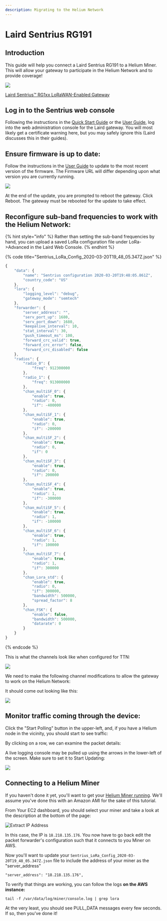 ```yaml
---
description: Migrating to the Helium Network
---
```


# Laird Sentrius RG191

## Introduction

This guide will help you connect a Laird Sentrius RG191 to a Helium Miner. This will allow your gateway to participate in the Helium Network and to provide coverage!

![](../../.gitbook/assets/image%20%2878%29.png)

[Laird Sentrius™ RG1xx LoRaWAN-Enabled Gateway](https://www.lairdconnect.com/wireless-modules/lorawan-solutions/sentrius-rg1xx-lora-enabled-gateway-wi-fi-ethernet)

## Log in to the Sentrius web console

Following the instructions in the [Quick Start Guide](https://connectivity-staging.s3.us-east-2.amazonaws.com/2020-03/CS-GUIDE-RG1xx-Quickstart%20v3_0.pdf) or the [User Guide](https://connectivity-staging.s3.us-east-2.amazonaws.com/2020-03/CS-GUIDE-RG1xx%20v4_0.pdf), log into the web administration console for the Laird gateway. You will most likely get a certificate warning here, but you may safely ignore this \(Laird discusses this in their guides\).

## Ensure firmware is up to date:

Follow the instructions in the [User Guide](https://connectivity-staging.s3.us-east-2.amazonaws.com/2020-03/CS-GUIDE-RG1xx%20v4_0.pdf) to update to the most recent version of the firmware. The Firmware URL will differ depending upon what version you are currently running.

![](../../.gitbook/assets/laird001.png)

At the end of the update, you are prompted to reboot the gateway. Click Reboot. The gateway must be rebooted for the update to take effect.

## Reconfigure sub-band frequencies to work with the Helium Network:

{% hint style="info" %}
Rather than setting the sub-band frequencies by hand, you can upload a saved LoRa configuration file under LoRa-&gt;Advanced in the Laird Web Console.
{% endhint %}

{% code title="Sentrius\_LoRa\_Config\_2020-03-20T19\_48\_05.347Z.json" %}
```javascript
{
    "data": {
        "name": "Sentrius configuration 2020-03-20T19:48:05.861Z",
        "country_code": "US"
    },
    "lora": {
        "logging_level": "debug",
        "gateway_mode": "semtech"
    },
    "forwarder": {
        "server_address": "",
        "serv_port_up": 1680,
        "serv_port_down": 1680,
        "keepalive_interval": 10,
        "stat_interval": 30,
        "push_timeout_ms": 100,
        "forward_crc_valid": true,
        "forward_crc_error": false,
        "forward_crc_disabled": false
    },
    "radios": {
        "radio_0": {
            "freq": 912300000
        },
        "radio_1": {
            "freq": 913000000
        },
        "chan_multiSF_0": {
            "enable": true,
            "radio": 0,
            "if": -400000
        },
        "chan_multiSF_1": {
            "enable": true,
            "radio": 0,
            "if": -200000
        },
        "chan_multiSF_2": {
            "enable": true,
            "radio": 0,
            "if": 0
        },
        "chan_multiSF_3": {
            "enable": true,
            "radio": 0,
            "if": 200000
        },
        "chan_multiSF_4": {
            "enable": true,
            "radio": 1,
            "if": -300000
        },
        "chan_multiSF_5": {
            "enable": true,
            "radio": 1,
            "if": -100000
        },
        "chan_multiSF_6": {
            "enable": true,
            "radio": 1,
            "if": 100000
        },
        "chan_multiSF_7": {
            "enable": true,
            "radio": 1,
            "if": 300000
        },
        "chan_Lora_std": {
            "enable": true,
            "radio": 0,
            "if": 300000,
            "bandwidth": 500000,
            "spread_factor": 8
        },
        "chan_FSK": {
            "enable": false,
            "bandwidth": 500000,
            "datarate": 0
        }
    }
}
```
{% endcode %}



This is what the channels look like when configured for TTN:

![](../../.gitbook/assets/image%20%2859%29.png)

We need to make the following channel modifications to allow the gateway to work on the Helium Network:



It should come out looking like this:

![](../../.gitbook/assets/image%20%2871%29.png)

## Monitor traffic coming through the device:

Click the "Start Polling" button in the upper-left, and, if you have a Helium node in the vicinity, you should start to see traffic:

By clicking on a row, we can examine the packet details:

A live logging console may be pulled up using the arrows in the lower-left of the screen. Make sure to set it to Start Updating:

![](../../.gitbook/assets/image%20%2867%29.png)

## **Connecting to a Helium Miner**

If you haven't done it yet, you'll want to get your [Helium Miner running](../../blockchain/run-your-own-miner.md). We'll assume you've done this with an Amazon AMI for the sake of this tutorial. 

From Your EC2 dashboard, you should select your miner and take a look at the description at the bottom of the page:

![Extract IP Address](../../.gitbook/assets/ipv4.png)

In this case,  the IP is `18.218.135.176`. You now have to go back edit the packet forwarder's configuration such that it connects to you Miner on AWS. 

Now you'll want to update your `Sentrius_LoRa_Config_2020-03-20T19_48_05.347Z.json` file to include the address of your miner as the "server\_address"

```text
"server_address": "18.218.135.176",
```

To verify that things are working, you can follow the logs **on the AWS instance:**

```text
tail -f /var/data/log/miner/console.log | grep lora
```

At the very least, you should see PULL\_DATA messages every few seconds. If so, then you've done it!



